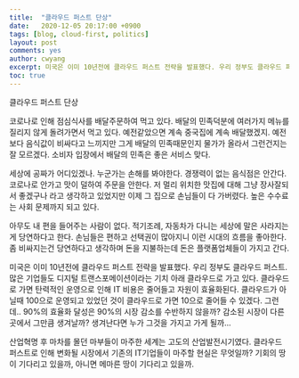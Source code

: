 ```yaml
---
title:  "클라우드 퍼스트 단상"
date:   2020-12-05 20:17:00 +0900
tags: [blog, cloud-first, politics]
layout: post
comments: yes
author: cwyang
excerpt: 미국은 이미 10년전에 클라우드 퍼스트 전략을 발표했다. 우리 정부도 클라우드 퍼스트. 많은 기업들도 디지털 트랜스포메이션이라는 기치 아래 클라우드로 가고 있다... 세상에 공짜가 어디있겠나. 누군가는 손해를 봐야한다.
toc: true
---
```


클라우드 퍼스트 단상

코로나로 인해 점심식사를 배달주문하여 먹고 있다.
배달의 민족덕분에 여러가지 메뉴를 질리지 않게 돌려가면서 먹고 있다. 예전같았으면 계속 중국집에 계속 배달했겠지. 예전보다 음식값이 비싸다고 느끼지만 그게  배달의 민족때문인지 물가가 올라서 그런건지는 잘 모르겠다. 소비자 입장에서 배달의 민족은 좋은 서비스 맞다.

세상에 공짜가 어디있겠나. 누군가는 손해를 봐야한다. 경쟁력이 없는 음식점은 안간다. 코로나로 안가고 맛이 덜하여 주문을 안한다. 저 멀리 위치한 맛집에 대해 그냥 장사잘되서 좋겠구나 라고 생각하고 있었지만 이제 그 집으로 손님들이 다 가버렸다. 높은 수수료는 사회 문제까지 되고 있다.

아무도 내 편을 들어주는 사람이 없다. 적기조례, 자동차가 다니는 세상에 말은 사라지는게 당연하다고 한다. 손님들은 편하고 선택권이 많아지니 이런 시대의 흐름을 좋아한다. 좀 비싸지는건 당연하다고 생각하며 돈을 지불하는데 돈은 플랫폼업체들이 가지고 간다.

미국은 이미 10년전에 클라우드 퍼스트 전략을 발표했다. 우리 정부도 클라우드 퍼스트. 많은 기업들도 디지털 트랜스포메이션이라는 기치 아래 클라우드로 가고 있다. 클라우드로 가면 탄력적인 운영으로 인해 IT 비용은 줄어들고 자원이 효율화된다. 클라우드가 아닐때  100으로 운영되고 있었던 것이 클라우드로 가면 10으로 줄어들 수 있겠다. 그런데.. 90%의 효율화 달성은 90%의 시장 감소를 수반하지 않을까? 감소된 시장이 다른 곳에서 그만큼 생겨날까? 생겨난다면 누가 그것을 가지고 가게 될까...

산업혁명 후 마차를 몰던 마부들이 마주한 세계는 고도의 산업발전시기였다. 클라우드 퍼스트로 인해 변화될 시장에서 기존의 IT기업들이 마주할 현실은 무엇일까? 기회의 땅이 기다리고 있을까, 아니면 메마른 땅이 기다리고 있을까.